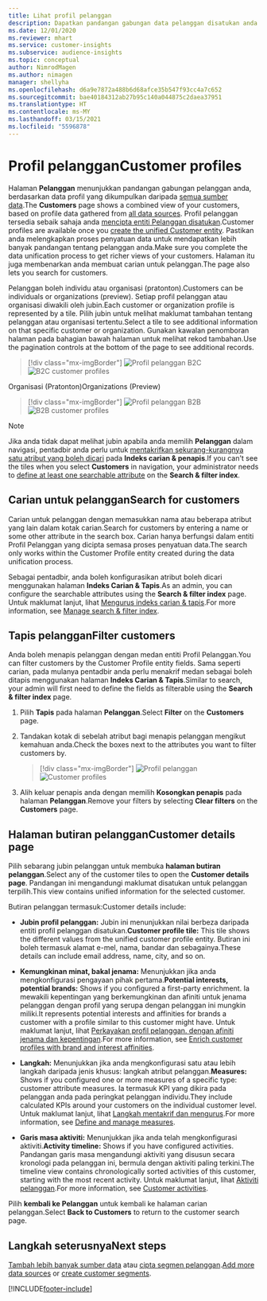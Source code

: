 ```yaml
---
title: Lihat profil pelanggan
description: Dapatkan pandangan gabungan data pelanggan disatukan anda.
ms.date: 12/01/2020
ms.reviewer: mhart
ms.service: customer-insights
ms.subservice: audience-insights
ms.topic: conceptual
author: NimrodMagen
ms.author: nimagen
manager: shellyha
ms.openlocfilehash: d6a9e7872a488b6d68afce35b547f93cc4a7c652
ms.sourcegitcommit: bae40184312ab27b95c140a044875c2daea37951
ms.translationtype: HT
ms.contentlocale: ms-MY
ms.lasthandoff: 03/15/2021
ms.locfileid: "5596878"
---
```

# <a name="customer-profiles"></a><span data-ttu-id="44ade-103">Profil pelanggan</span><span class="sxs-lookup"><span data-stu-id="44ade-103">Customer profiles</span></span>

<span data-ttu-id="44ade-104">Halaman **Pelanggan** menunjukkan pandangan gabungan pelanggan anda, berdasarkan data profil yang dikumpulkan daripada [semua sumber data](data-sources.md).</span><span class="sxs-lookup"><span data-stu-id="44ade-104">The **Customers** page shows a combined view of your customers, based on profile data gathered from [all data sources](data-sources.md).</span></span> <span data-ttu-id="44ade-105">Profil pelanggan tersedia sebaik sahaja anda [mencipta entiti Pelanggan disatukan](data-unification.md).</span><span class="sxs-lookup"><span data-stu-id="44ade-105">Customer profiles are available once you [create the unified Customer entity](data-unification.md).</span></span> <span data-ttu-id="44ade-106">Pastikan anda melengkapkan proses penyatuan data untuk mendapatkan lebih banyak pandangan tentang pelanggan anda.</span><span class="sxs-lookup"><span data-stu-id="44ade-106">Make sure you complete the data unification process to get richer views of your customers.</span></span> <span data-ttu-id="44ade-107">Halaman itu juga membenarkan anda membuat carian untuk pelanggan.</span><span class="sxs-lookup"><span data-stu-id="44ade-107">The page also lets you search for customers.</span></span>

<span data-ttu-id="44ade-108">Pelanggan boleh individu atau organisasi (pratonton).</span><span class="sxs-lookup"><span data-stu-id="44ade-108">Customers can be individuals or organizations (preview).</span></span> <span data-ttu-id="44ade-109">Setiap profil pelanggan atau organisasi diwakili oleh jubin.</span><span class="sxs-lookup"><span data-stu-id="44ade-109">Each customer or organization profile is represented by a tile.</span></span> <span data-ttu-id="44ade-110">Pilih jubin untuk melihat maklumat tambahan tentang pelanggan atau organisasi tertentu.</span><span class="sxs-lookup"><span data-stu-id="44ade-110">Select a tile to see additional information on that specific customer or organization.</span></span> <span data-ttu-id="44ade-111">Gunakan kawalan penomboran halaman pada bahagian bawah halaman untuk melihat rekod tambahan.</span><span class="sxs-lookup"><span data-stu-id="44ade-111">Use the pagination controls at the bottom of the page to see additional records.</span></span>

> [!div class="mx-imgBorder"] 
> <span data-ttu-id="44ade-112">![Profil pelanggan B2C](media/profiles-customers.png "Profil pelanggan B2C")</span><span class="sxs-lookup"><span data-stu-id="44ade-112">![B2C customer profiles](media/profiles-customers.png "B2C customer profiles")</span></span>

<span data-ttu-id="44ade-113">Organisasi (Pratonton)</span><span class="sxs-lookup"><span data-stu-id="44ade-113">Organizations (Preview)</span></span>
> [!div class="mx-imgBorder"] 
> <span data-ttu-id="44ade-114">![Profil pelanggan B2B](media/profile-customers-b2b.png "Profil pelanggan B2B")</span><span class="sxs-lookup"><span data-stu-id="44ade-114">![B2B customer profiles](media/profile-customers-b2b.png "B2B customer profiles")</span></span>

> [!NOTE]
> <span data-ttu-id="44ade-115">Jika anda tidak dapat melihat jubin apabila anda memilih **Pelanggan** dalam navigasi, pentadbir anda perlu untuk [mentakrifkan sekurang-kurangnya satu atribut yang boleh dicari](search-filter-index.md) pada **Indeks carian & penapis**.</span><span class="sxs-lookup"><span data-stu-id="44ade-115">If you can't see the tiles when you select **Customers** in navigation, your administrator needs to [define at least one searchable attribute](search-filter-index.md) on the **Search & filter index**.</span></span>

## <a name="search-for-customers"></a><span data-ttu-id="44ade-116">Carian untuk pelanggan</span><span class="sxs-lookup"><span data-stu-id="44ade-116">Search for customers</span></span>

<span data-ttu-id="44ade-117">Carian untuk pelanggan dengan memasukkan nama atau beberapa atribut yang lain dalam kotak carian.</span><span class="sxs-lookup"><span data-stu-id="44ade-117">Search for customers by entering a name or some other attribute in the search box.</span></span> <span data-ttu-id="44ade-118">Carian hanya berfungsi dalam entiti Profil Pelanggan yang dicipta semasa proses penyatuan data.</span><span class="sxs-lookup"><span data-stu-id="44ade-118">The search only works within the Customer Profile entity created during the data unification process.</span></span>

<span data-ttu-id="44ade-119">Sebagai pentadbir, anda boleh konfigurasikan atribut boleh dicari menggunakan halaman **Indeks Carian & Tapis**.</span><span class="sxs-lookup"><span data-stu-id="44ade-119">As an admin, you can configure the searchable attributes using the **Search & filter index** page.</span></span> <span data-ttu-id="44ade-120">Untuk maklumat lanjut, lihat [Mengurus indeks carian & tapis](search-filter-index.md).</span><span class="sxs-lookup"><span data-stu-id="44ade-120">For more information, see [Manage search & filter index](search-filter-index.md).</span></span>

## <a name="filter-customers"></a><span data-ttu-id="44ade-121">Tapis pelanggan</span><span class="sxs-lookup"><span data-stu-id="44ade-121">Filter customers</span></span>

<span data-ttu-id="44ade-122">Anda boleh menapis pelanggan dengan medan entiti Profil Pelanggan.</span><span class="sxs-lookup"><span data-stu-id="44ade-122">You can filter customers by the Customer Profile entity fields.</span></span> <span data-ttu-id="44ade-123">Sama seperti carian, pada mulanya pentadbir anda perlu menakrif medan sebagai boleh ditapis menggunakan halaman **Indeks Carian & Tapis**.</span><span class="sxs-lookup"><span data-stu-id="44ade-123">Similar to search, your admin will first need to define the fields as filterable using the **Search & filter index** page.</span></span>

1. <span data-ttu-id="44ade-124">Pilih **Tapis** pada halaman **Pelanggan**.</span><span class="sxs-lookup"><span data-stu-id="44ade-124">Select **Filter** on the **Customers** page.</span></span>

2. <span data-ttu-id="44ade-125">Tandakan kotak di sebelah atribut bagi menapis pelanggan mengikut kemahuan anda.</span><span class="sxs-lookup"><span data-stu-id="44ade-125">Check the boxes next to the attributes you want to filter customers by.</span></span>

   > [!div class="mx-imgBorder"] 
   > <span data-ttu-id="44ade-126">![Profil pelanggan](media/profiles-customers3.png "Profil pelanggan")</span><span class="sxs-lookup"><span data-stu-id="44ade-126">![Customer profiles](media/profiles-customers3.png "Customer profiles")</span></span>

3. <span data-ttu-id="44ade-127">Alih keluar penapis anda dengan memilih **Kosongkan penapis** pada halaman **Pelanggan**.</span><span class="sxs-lookup"><span data-stu-id="44ade-127">Remove your filters by selecting **Clear filters** on the **Customers** page.</span></span>

##  <a name="customer-details-page"></a><span data-ttu-id="44ade-128">Halaman butiran pelanggan</span><span class="sxs-lookup"><span data-stu-id="44ade-128">Customer details page</span></span>

<span data-ttu-id="44ade-129">Pilih sebarang jubin pelanggan untuk membuka **halaman butiran pelanggan**.</span><span class="sxs-lookup"><span data-stu-id="44ade-129">Select any of the customer tiles to open the **Customer details page**.</span></span> <span data-ttu-id="44ade-130">Pandangan ini mengandungi maklumat disatukan untuk pelanggan terpilih.</span><span class="sxs-lookup"><span data-stu-id="44ade-130">This view contains unified information for the selected customer.</span></span>

<span data-ttu-id="44ade-131">Butiran pelanggan termasuk:</span><span class="sxs-lookup"><span data-stu-id="44ade-131">Customer details include:</span></span>

-   <span data-ttu-id="44ade-132">**Jubin profil pelanggan:** Jubin ini menunjukkan nilai berbeza daripada entiti profil pelanggan disatukan.</span><span class="sxs-lookup"><span data-stu-id="44ade-132">**Customer profile tile:** This tile shows the different values from the unified customer profile entity.</span></span> <span data-ttu-id="44ade-133">Butiran ini boleh termasuk alamat e-mel, nama, bandar dan sebagainya.</span><span class="sxs-lookup"><span data-stu-id="44ade-133">These details can include email address, name, city, and so on.</span></span> 

-   <span data-ttu-id="44ade-134">**Kemungkinan minat, bakal jenama:** Menunjukkan jika anda mengkonfigurasi pengayaan pihak pertama.</span><span class="sxs-lookup"><span data-stu-id="44ade-134">**Potential interests, potential brands:** Shows if you configured a first-party enrichment.</span></span> <span data-ttu-id="44ade-135">Ia mewakili kepentingan yang berkemungkinan dan afiniti untuk jenama pelanggan dengan profil yang serupa dengan pelanggan ini mungkin miliki.</span><span class="sxs-lookup"><span data-stu-id="44ade-135">It represents potential interests and affinities for brands a customer with a profile similar to this customer might have.</span></span> <span data-ttu-id="44ade-136">Untuk maklumat lanjut, lihat [Perkayakan profil pelanggan. dengan afiniti jenama dan kepentingan](enrichment-microsoft-graph.md).</span><span class="sxs-lookup"><span data-stu-id="44ade-136">For more information, see [Enrich customer profiles with brand and interest affinities](enrichment-microsoft-graph.md).</span></span>

-   <span data-ttu-id="44ade-137">**Langkah:** Menunjukkan jika anda mengkonfigurasi satu atau lebih langkah daripada jenis khusus: langkah atribut pelanggan.</span><span class="sxs-lookup"><span data-stu-id="44ade-137">**Measures:** Shows if you configured one or more measures of a specific type: customer attribute measures.</span></span> <span data-ttu-id="44ade-138">Ia termasuk KPI yang dikira pada pelanggan anda pada peringkat pelanggan individu.</span><span class="sxs-lookup"><span data-stu-id="44ade-138">They include calculated KPIs around your customers on the individual customer level.</span></span> <span data-ttu-id="44ade-139">Untuk maklumat lanjut, lihat [Langkah mentakrif dan mengurus](measures.md).</span><span class="sxs-lookup"><span data-stu-id="44ade-139">For more information, see [Define and manage measures](measures.md).</span></span>

-   <span data-ttu-id="44ade-140">**Garis masa aktiviti:** Menunjukkan jika anda telah mengkonfigurasi aktiviti.</span><span class="sxs-lookup"><span data-stu-id="44ade-140">**Activity timeline:** Shows if you have configured activities.</span></span> <span data-ttu-id="44ade-141">Pandangan garis masa mengandungi aktiviti yang disusun secara kronologi pada pelanggan ini, bermula dengan aktiviti paling terkini.</span><span class="sxs-lookup"><span data-stu-id="44ade-141">The timeline view contains chronologically sorted activities of this customer, starting with the most recent activity.</span></span> <span data-ttu-id="44ade-142">Untuk maklumat lanjut, lihat [Aktiviti pelanggan](activities.md).</span><span class="sxs-lookup"><span data-stu-id="44ade-142">For more information, see [Customer activities](activities.md).</span></span>

<span data-ttu-id="44ade-143">Pilih **kembali ke Pelanggan** untuk kembali ke halaman carian pelanggan.</span><span class="sxs-lookup"><span data-stu-id="44ade-143">Select **Back to Customers** to return to the customer search page.</span></span>

## <a name="next-steps"></a><span data-ttu-id="44ade-144">Langkah seterusnya</span><span class="sxs-lookup"><span data-stu-id="44ade-144">Next steps</span></span>

<span data-ttu-id="44ade-145">[Tambah lebih banyak sumber data](data-sources.md) atau [cipta segmen pelanggan](segments.md).</span><span class="sxs-lookup"><span data-stu-id="44ade-145">[Add more data sources](data-sources.md) or [create customer segments](segments.md).</span></span>


[!INCLUDE[footer-include](../includes/footer-banner.md)]